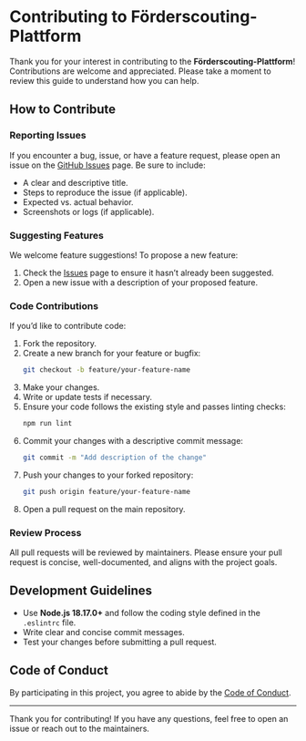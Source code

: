 
# Contributing to Förderscouting-Plattform

Thank you for your interest in contributing to the **Förderscouting-Plattform**! Contributions are welcome and appreciated. Please take a moment to review this guide to understand how you can help.

## How to Contribute

### Reporting Issues
If you encounter a bug, issue, or have a feature request, please open an issue on the [GitHub Issues](https://github.com/AlameenAzad/amtviol-api/issues) page. Be sure to include:

- A clear and descriptive title.
- Steps to reproduce the issue (if applicable).
- Expected vs. actual behavior.
- Screenshots or logs (if applicable).

### Suggesting Features
We welcome feature suggestions! To propose a new feature:

1. Check the [Issues](https://github.com/AlameenAzad/amtviol-api/issues) page to ensure it hasn’t already been suggested.
2. Open a new issue with a description of your proposed feature.

### Code Contributions
If you’d like to contribute code:

1. Fork the repository.
2. Create a new branch for your feature or bugfix:
   ```bash
   git checkout -b feature/your-feature-name
   ```
3. Make your changes.
4. Write or update tests if necessary.
5. Ensure your code follows the existing style and passes linting checks:
   ```bash
   npm run lint
   ```
6. Commit your changes with a descriptive commit message:
   ```bash
   git commit -m "Add description of the change"
   ```
7. Push your changes to your forked repository:
   ```bash
   git push origin feature/your-feature-name
   ```
8. Open a pull request on the main repository.

### Review Process
All pull requests will be reviewed by maintainers. Please ensure your pull request is concise, well-documented, and aligns with the project goals.

## Development Guidelines

- Use **Node.js 18.17.0+** and follow the coding style defined in the `.eslintrc` file.
- Write clear and concise commit messages.
- Test your changes before submitting a pull request.

## Code of Conduct

By participating in this project, you agree to abide by the [Code of Conduct](CODE_OF_CONDUCT.md).

---

Thank you for contributing! If you have any questions, feel free to open an issue or reach out to the maintainers.
